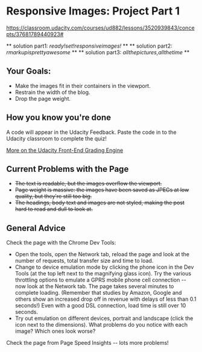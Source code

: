 # Responsive Images: Project Part 1 #
https://classroom.udacity.com/courses/ud882/lessons/3520939843/concepts/37681789440923#


** solution part1: _ready!set!responsiveimages!_ **
** solution part2: _rmarkupisprettyawesome_ **
** solution part3: _allthepictures,allthetime_ **

## Your Goals: ##

* Make the images fit in their containers in the viewport.
* Restrain the width of the blog.
* Drop the page weight.

## How you know you're done ##

A code will appear in the Udacity Feedback. Paste the code in to the Udacity classroom to complete the quiz!

[More on the Udacity Front-End Grading Engine](https://github.com/udacity/frontend-grading-engine)

## Current Problems with the Page ##

* ~~The text is readable, but the images overflow the viewport.~~
* ~~Page weight is massive: the images have been saved as JPEGs at low quality, but they're still too big.~~
* ~~The headings, body text and images are not styled, making the post hard to read and dull to look at.~~

## General Advice ##

Check the page with the Chrome Dev Tools:

* Open the tools, open the Network tab, reload the page and look at the number of requests, total transfer size and time to load.
* Change to device emulation mode by clicking the phone icon in the Dev Tools (at the top left next to the magnifying glass icon). Try the various throttling options to emulate a GPRS mobile phone cell connection -- now look at the Network tab. The page takes several minutes to complete loading. (Remember that studies by Amazon, Google and others show an increased drop off in revenue with delays of less than 0.1 seconds!) Even with a good DSL connection, load time is still over 10 seconds.
* Try out emulation on different devices, portrait and landscape (click the icon next to the dimensions). What problems do you notice with each image? Which ones look worse?

Check the page from Page Speed Insights -- lots more problems!
